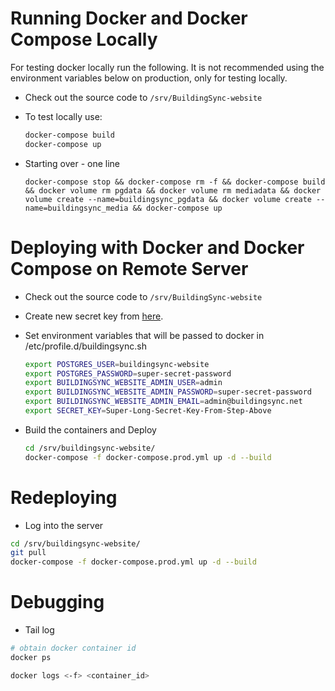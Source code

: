 # Running Docker and Docker Compose Locally

For testing docker locally run the following. It is not recommended using the environment variables
below on production, only for testing locally.

- Check out the source code to `/srv/BuildingSync-website`
- To test locally use:

  ```bash
  docker-compose build
  docker-compose up
  ```

- Starting over - one line

  `docker-compose stop && docker-compose rm -f && docker-compose build && docker volume rm pgdata && docker volume rm mediadata && docker volume create --name=buildingsync_pgdata && docker volume create --name=buildingsync_media && docker-compose up`

# Deploying with Docker and Docker Compose on Remote Server

- Check out the source code to `/srv/BuildingSync-website`
- Create new secret key from [here](http://www.miniwebtool.com/django-secret-key-generator/).
- Set environment variables that will be passed to docker in /etc/profile.d/buildingsync.sh

  ```bash
  export POSTGRES_USER=buildingsync-website
  export POSTGRES_PASSWORD=super-secret-password
  export BUILDINGSYNC_WEBSITE_ADMIN_USER=admin
  export BUILDINGSYNC_WEBSITE_ADMIN_PASSWORD=super-secret-password
  export BUILDINGSYNC_WEBSITE_ADMIN_EMAIL=admin@buildingsync.net
  export SECRET_KEY=Super-Long-Secret-Key-From-Step-Above
  ```

- Build the containers and Deploy

  ```bash
  cd /srv/buildingsync-website/
  docker-compose -f docker-compose.prod.yml up -d --build
  ```

# Redeploying

- Log into the server

```bash
cd /srv/buildingsync-website/
git pull
docker-compose -f docker-compose.prod.yml up -d --build
```

# Debugging

- Tail log

```bash
# obtain docker container id
docker ps

docker logs <-f> <container_id>
```
